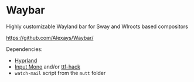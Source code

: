 # Waybar

Highly customizable Wayland bar for Sway and Wlroots based compositors

https://github.com/Alexays/Waybar/

Dependencies:

- [Hyprland](https://github.com/hyprwm/Hyprland)
- [Input Mono](https://input.djr.com/)
  and/or [ttf-hack](https://sourcefoundry.org/hack/)
- `watch-mail` script from the `mutt` folder
